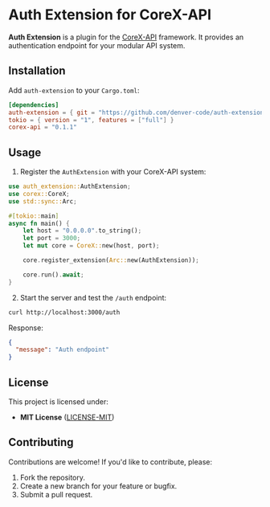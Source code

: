 # Auth Extension for CoreX-API

**Auth Extension** is a plugin for the [CoreX-API](https://crates.io/crates/corex-api) framework. It provides an authentication endpoint for your modular API system.

## Installation

Add `auth-extension` to your `Cargo.toml`:

```toml
[dependencies]
auth-extension = { git = "https://github.com/denver-code/auth-extension" }
tokio = { version = "1", features = ["full"] }
corex-api = "0.1.1"
```

## Usage

1. Register the `AuthExtension` with your CoreX-API system:

```rust
use auth_extension::AuthExtension;
use corex::CoreX;
use std::sync::Arc;

#[tokio::main]
async fn main() {
    let host = "0.0.0.0".to_string();
    let port = 3000;
    let mut core = CoreX::new(host, port);

    core.register_extension(Arc::new(AuthExtension));

    core.run().await;
}
```

2. Start the server and test the `/auth` endpoint:

```bash
curl http://localhost:3000/auth
```

Response:

```json
{
  "message": "Auth endpoint"
}
```

## License

This project is licensed under:

- **MIT License** ([LICENSE-MIT](LICENSE-MIT))


## Contributing

Contributions are welcome! If you'd like to contribute, please:

1. Fork the repository.
2. Create a new branch for your feature or bugfix.
3. Submit a pull request.
